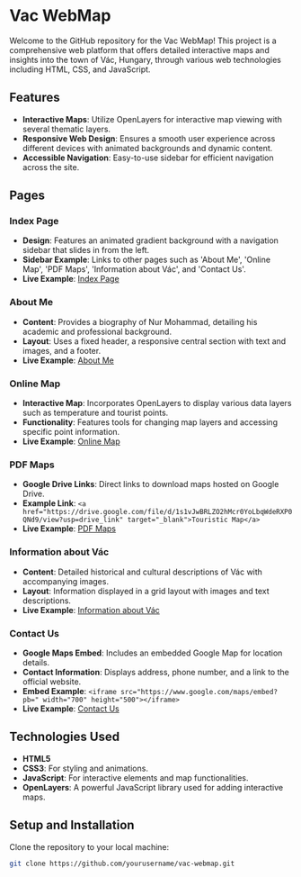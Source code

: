 # Vac WebMap

Welcome to the GitHub repository for the Vac WebMap! This project is a comprehensive web platform that offers detailed interactive maps and insights into the town of Vác, Hungary, through various web technologies including HTML, CSS, and JavaScript.

## Features

- **Interactive Maps**: Utilize OpenLayers for interactive map viewing with several thematic layers.
- **Responsive Web Design**: Ensures a smooth user experience across different devices with animated backgrounds and dynamic content.
- **Accessible Navigation**: Easy-to-use sidebar for efficient navigation across the site.

## Pages

### Index Page
- **Design**: Features an animated gradient background with a navigation sidebar that slides in from the left.
- **Sidebar Example**: Links to other pages such as 'About Me', 'Online Map', 'PDF Maps', 'Information about Vác', and 'Contact Us'.
- **Live Example**: [Index Page](#)

### About Me
- **Content**: Provides a biography of Nur Mohammad, detailing his academic and professional background.
- **Layout**: Uses a fixed header, a responsive central section with text and images, and a footer.
- **Live Example**: [About Me](#)

### Online Map
- **Interactive Map**: Incorporates OpenLayers to display various data layers such as temperature and tourist points.
- **Functionality**: Features tools for changing map layers and accessing specific point information.
- **Live Example**: [Online Map](#)

### PDF Maps
- **Google Drive Links**: Direct links to download maps hosted on Google Drive.
- **Example Link**: `<a href="https://drive.google.com/file/d/1s1vJwBRLZO2hMcr0YoLbqWdeRXP0QNd9/view?usp=drive_link" target="_blank">Touristic Map</a>`
- **Live Example**: [PDF Maps](#)

### Information about Vác
- **Content**: Detailed historical and cultural descriptions of Vác with accompanying images.
- **Layout**: Information displayed in a grid layout with images and text descriptions.
- **Live Example**: [Information about Vác](#)

### Contact Us
- **Google Maps Embed**: Includes an embedded Google Map for location details.
- **Contact Information**: Displays address, phone number, and a link to the official website.
- **Embed Example**: `<iframe src="https://www.google.com/maps/embed?pb=" width="700" height="500"></iframe>`
- **Live Example**: [Contact Us](#)

## Technologies Used

- **HTML5**
- **CSS3**: For styling and animations.
- **JavaScript**: For interactive elements and map functionalities.
- **OpenLayers**: A powerful JavaScript library used for adding interactive maps.

## Setup and Installation

Clone the repository to your local machine:

```bash
git clone https://github.com/yourusername/vac-webmap.git
```

